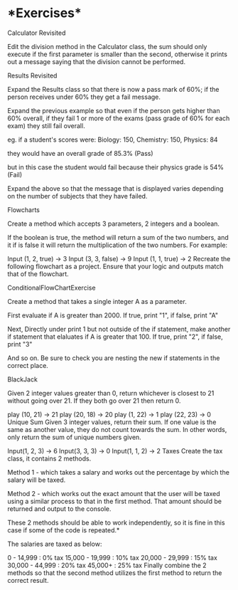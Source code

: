 <h1>*Exercises*</h1>

Calculator Revisited

Edit the division method in the Calculator class, the sum should only execute if the first parameter is smaller than the second, otherwise it prints out a message saying that the division cannot be performed.

Results Revisited

Expand the Results class so that there is now a pass mark of 60%; if the person receives under 60% they get a fail message.

Expand the previous example so that even if the person gets higher than 60% overall, if they fail 1 or more of the exams (pass grade of 60% for each exam) they still fail overall.

eg. if a student's scores were: Biology: 150, Chemistry: 150, Physics: 84

they would have an overall grade of 85.3% (Pass)

but in this case the student would fail because their physics grade is 54% (Fail)

Expand the above so that the message that is displayed varies depending on the number of subjects that they have failed.

Flowcharts

Create a method which accepts 3 parameters, 2 integers and a boolean.

If the boolean is true, the method will return a sum of the two numbers, and it if is false it will return the multiplication of the two numbers.
For example:

Input (1, 2, true) -> 3
Input (3, 3, false) -> 9
Input (1, 1, true) -> 2
Recreate the following flowchart as a project. Ensure that your logic and outputs match that of the flowchart.

ConditionalFlowChartExercise

Create a method that takes a single integer A as a parameter.

First evaluate if A is greater than 2000. If true, print "1", if false, print "A"

Next, Directly under print 1 but not outside of the if statement, make another if statement that elaluates if A is greater that 100. If true, print "2", if false, print "3"

And so on. Be sure to check you are nesting the new if statements in the correct place.

BlackJack

Given 2 integer values greater than 0, return whichever is closest to 21 without going over 21. If they both go over 21 then return 0.

 play (10, 21) -> 21
 play (20, 18) -> 20
 play (1, 22) -> 1
 play (22, 23) -> 0
Unique Sum
Given 3 integer values, return their sum. If one value is the same as another value, they do not count towards the sum. In other words, only return the sum of unique numbers given.

 Input(1, 2, 3) -> 6
 Input(3, 3, 3) -> 0
 Input(1, 1, 2) -> 2
Taxes
Create the tax class, it contains 2 methods.

Method 1 - which takes a salary and works out the percentage by which the salary will be taxed.

Method 2 - which works out the exact amount that the user will be taxed using a similar process to that in the first method. That amount should be returned and output to the console.

These 2 methods should be able to work independently, so it is fine in this case if some of the code is repeated.*

The salaries are taxed as below:

0 - 14,999 : 0% tax
15,000 - 19,999 : 10% tax
20,000 - 29,999 : 15% tax
30,000 - 44,999 : 20% tax
45,000+ : 25% tax
Finally combine the 2 methods so that the second method utilizes the first method to return the correct result.
